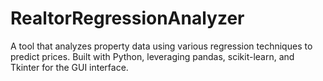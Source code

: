 # RealtorRegressionAnalyzer
A tool that analyzes property data using various regression techniques to predict prices. Built with Python, leveraging pandas, scikit-learn, and Tkinter for the GUI interface.
